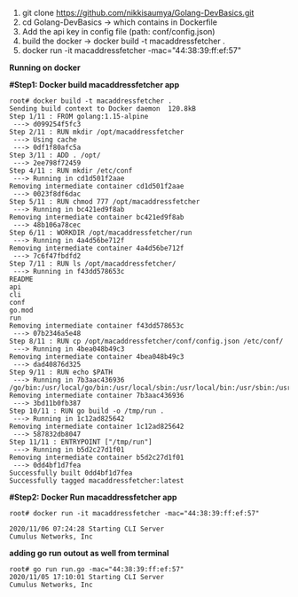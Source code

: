 
1. git clone https://github.com/nikkisaumya/Golang-DevBasics.git
2. cd Golang-DevBasics -> which contains in Dockerfile
3. Add the api key in config file (path: conf/config.json)
4. build the docker -> docker build -t macaddressfetcher .
5. docker run -it macaddressfetcher -mac="44:38:39:ff:ef:57"

**Running on docker**


**#Step1: Docker build macaddressfetcher app**
```
root# docker build -t macaddressfetcher .
Sending build context to Docker daemon  120.8kB
Step 1/11 : FROM golang:1.15-alpine
 ---> d099254f5fc3
Step 2/11 : RUN mkdir /opt/macaddressfetcher
 ---> Using cache
 ---> 0df1f80afc5a
Step 3/11 : ADD . /opt/
 ---> 2ee798f72459
Step 4/11 : RUN mkdir /etc/conf
 ---> Running in cd1d501f2aae
Removing intermediate container cd1d501f2aae
 ---> 0023f8df6dac
Step 5/11 : RUN chmod 777 /opt/macaddressfetcher
 ---> Running in bc421ed9f8ab
Removing intermediate container bc421ed9f8ab
 ---> 48b106a78cec
Step 6/11 : WORKDIR /opt/macaddressfetcher/run
 ---> Running in 4a4d56be712f
Removing intermediate container 4a4d56be712f
 ---> 7c6f47fbdfd2
Step 7/11 : RUN ls /opt/macaddressfetcher/
 ---> Running in f43dd578653c
README
api
cli
conf
go.mod
run
Removing intermediate container f43dd578653c
 ---> 07b2346a5e48
Step 8/11 : RUN cp /opt/macaddressfetcher/conf/config.json /etc/conf/
 ---> Running in 4bea048b49c3
Removing intermediate container 4bea048b49c3
 ---> dad40876d325
Step 9/11 : RUN echo $PATH
 ---> Running in 7b3aac436936
/go/bin:/usr/local/go/bin:/usr/local/sbin:/usr/local/bin:/usr/sbin:/usr/bin:/sbin:/bin
Removing intermediate container 7b3aac436936
 ---> 3bd11b0fb387
Step 10/11 : RUN go build -o /tmp/run .
 ---> Running in 1c12ad825642
Removing intermediate container 1c12ad825642
 ---> 587832db8047
Step 11/11 : ENTRYPOINT ["/tmp/run"]
 ---> Running in b5d2c27d1f01
Removing intermediate container b5d2c27d1f01
 ---> 0dd4bf1d7fea
Successfully built 0dd4bf1d7fea
Successfully tagged macaddressfetcher:latest
```

**#Step2: Docker Run macaddressfetcher app**
```
root# docker run -it macaddressfetcher -mac="44:38:39:ff:ef:57"
```
```
2020/11/06 07:24:28 Starting CLI Server
Cumulus Networks, Inc
```

**adding go run outout as well from terminal**

```
root# go run run.go -mac="44:38:39:ff:ef:57"  
2020/11/05 17:10:01 Starting CLI Server
Cumulus Networks, Inc
```
